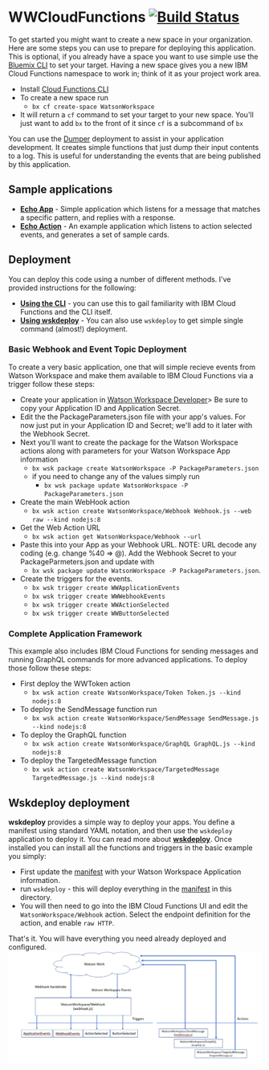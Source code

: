 # WWCloudFunctions [![Build Status](https://travis-ci.org/ScottChapman/WWCloudFunctions.svg?branch=master)](https://travis-ci.org/ScottChapman/WWCloudFunctions)

To get started you might want to create a new space in your organization. Here are some steps you can use to prepare for deploying this application. This is optional, if you already have a space you want to use simple use the [Bluemix CLI](https://console.bluemix.net/docs/cli/reference/bluemix_cli/get_started.html#getting-started) to set your target. Having a new space gives you a new IBM Cloud Functions namespace to work in; think of it as your project work area.
- Install [Cloud Functions CLI](https://console.bluemix.net/openwhisk/learn/cli)
- To create a new space run
  - `bx cf create-space WatsonWorkspace`
- It will return a `cf` command to set your target to your new space. You'll just want to add `bx` to the front of it since `cf` is a subcommand of `bx`

You can use the [Dumper](Dumper) deployment to assist in your application development. It creates simple functions that just dump their input contents to a log. This is useful for understanding the events that are being published by this application.

## Sample applications
- [**Echo App**](EchoApp) - Simple application which listens for a message that matches a specific pattern, and replies with a response.
- [**Echo Action**](EchoAction) - An example application which listens to action selected events, and generates a set of sample cards.
## Deployment
You can deploy this code using a number of different methods. I've provided instructions for the following:
- [**Using the CLI**](#basic-webhook-and-event-topic-deployment) - you can use this to gail familiarity with IBM Cloud Functions and the CLI itself.
- [**Using wskdeploy**](#wskdeploy-deployment) - You can also use `wskdeploy` to get simple single command (almost!) deployment.

### Basic Webhook and Event Topic Deployment
To create a very basic application, one that will simple recieve events from Watson Workspace and make them available to IBM Cloud Functions via a trigger follow these steps:
- Create your application in [Watson Workspace Developer](https://developer.watsonwork.ibm.com/apps)> Be sure to copy your Application ID and Application Secret.
- Edit the the PackageParameters.json file with your app's values. For now just put in your Application ID and Secret; we'll add to it later with the Webhook Secret.
- Next you'll want to create the package for the Watson Workspace actions along with parameters for your Watson Workspace App information
  - `bx wsk package create WatsonWorkspace -P PackageParameters.json`
  - if you need to change any of the values simply run
    - `bx wsk package update WatsonWorkspace -P PackageParameters.json`
- Create the main WebHook action
  - `bx wsk action create WatsonWorkspace/Webhook Webhook.js --web raw --kind nodejs:8`
- Get the Web Action URL
  - `bx wsk action get WatsonWorkspace/Webhook --url`
- Paste this into your App as your Webhook URL. NOTE: URL decode any coding (e.g. change %40 => @). Add the Webhook Secret to your PackageParmeters.json and update with
  - `bx wsk package update WatsonWorkspace -P PackageParameters.json`.
- Create the triggers for the events.
  - `bx wsk trigger create WWApplicationEvents`
  - `bx wsk trigger create WWWebhookEvents`
  - `bx wsk trigger create WWActionSelected`
  - `bx wsk trigger create WWButtonSelected`

### Complete Application Framework
This example also includes IBM Cloud Functions for sending messages and running GraphQL commands for more advanced applications. To deploy those follow these steps:
- First deploy the WWToken action
  - `bx wsk action create WatsonWorkspace/Token Token.js --kind nodejs:8`
- To deploy the SendMessage function run
  - `bx wsk action create WatsonWorkspace/SendMessage SendMessage.js --kind nodejs:8`
- To deploy the GraphQL function
  - `bx wsk action create WatsonWorkspace/GraphQL GraphQL.js --kind nodejs:8`
- To deploy the TargetedMessage function
  - `bx wsk action create WatsonWorkspace/TargetedMessage TargetedMessage.js --kind nodejs:8`

## Wskdeploy deployment
**wskdeploy** provides a simple way to deploy your apps. You define a manifest using standard YAML notation, and then use the `wskdeploy` application to deploy it. You can read more about [**wskdeploy**](https://github.com/apache/incubator-openwhisk-wskdeploy).
Once installed you can install all the functions and triggers in the basic example you simply:
- First update the [manifest](Manifest.yml) with your Watson Workspace Application information.
- run `wskdeploy` - this will deploy everything in the [manifest](Manifest.yml) in this directory.
- You will then need to go into the IBM Cloud Functions UI and edit the `WatsonWorkspace/Webhook` action. Select the endpoint definition for the action, and enable `raw HTTP`.

That's it. You will have everything you need already deployed and configured.
![Framework](Images/Framework.png)

